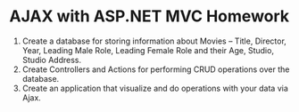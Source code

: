 # AJAX with ASP.NET MVC Homework
1. Create a database for storing information about Movies – Title, Director, Year, Leading Male Role, Leading Female Role and their Age, Studio, Studio Address.
1. Create Controllers and Actions for performing CRUD operations over the database.
1. Create an application that visualize and do operations with your data via Ajax.    